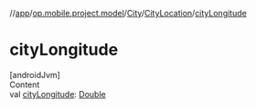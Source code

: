 //[app](../../../../index.md)/[op.mobile.project.model](../../index.md)/[City](../index.md)/[CityLocation](index.md)/[cityLongitude](city-longitude.md)



# cityLongitude  
[androidJvm]  
Content  
val [cityLongitude](city-longitude.md): [Double](https://kotlinlang.org/api/latest/jvm/stdlib/kotlin/-double/index.html)  



